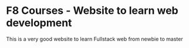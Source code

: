 # F8 Courses - Website to learn web development

This is a very good website to learn Fullstack web from newbie to master
